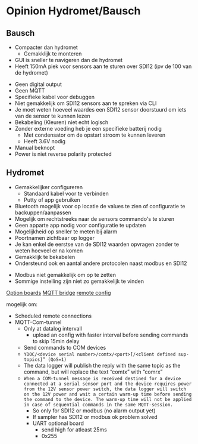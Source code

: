 # Opinion Hydromet/Bausch


## Bausch

+ Compacter dan hydromet
  + Gemakklijk te monteren
+ GUI is sneller te navigeren dan de hydromet
+ Heeft 150mA piek voor sensors aan te sturen over SDI12 (ipv de 100 van de hydromet)


- Geen digital output
- Geen MQTT
- Specifieke kabel voor debuggen
- Niet gemakkelijk om SDI12 sensors aan te spreken via CLI
- Je moet weten hoeveel waardes een SDI12 sensor doorstuurd om iets van de sensor te kunnen lezen
- Bekabeling (Kleuren) niet echt logisch 
- Zonder externe voeding heb je een specifieke batterij nodig
  - Met condensator om de opstart stroom te kunnen leveren
  - Heeft 3.6V nodig
- Manual beknopt
- Power is niet reverse polarity protected

## Hydromet

+ Gemakkelijker configureren
  + Standaard kabel voor te verbinden
  + Putty of app gebruiken
+ Bluetooth mogelijk voor op locatie de values te zien of configuratie te backuppen/aanpassen
+ Mogelijk om rechtstreeks naar de sensors commando's te sturen
+ Geen apparte app nodig voor configuratie te updaten
+ Mogelijkheid op sneller te meten bij alarm
+ Poortnamen zichtbaar op logger
+ Je kan enkel de eerstse van de SDI12 waarden opvragen zonder te weten hoeveel er na komen
+ Gemakklijk te bekabelen
+ Ondersteund ook en aantal andere protocolen naast modbus en SDI12


- Modbus niet gemakkelijk om op te zetten
- Sommige instelling zijn niet zo gemakkelijk te vinden
    


[Option boards](https://www.ydoc.biz/datalogger-option-boards.html)
[MQTT bridge](https://www.ydoc.biz/datalogger-MQTT-COM-BRIDGE.html)
[remote config](https://www.ydoc.biz/datalogger-remote-configuration.html)


mogelijk om:
- Scheduled remote connections
- MQTT-Com-tunnel
  - Only at datalog intervall
    - upload an config with faster interval before sending commands to skip 15min delay
  - Send commands to COM devices
  - `YDOC/<device serial number>/comtx/<port>[/<client defined sup-topics]” (QoS=1)`
  - The data logger will publish the reply with the same topic as the command, but will replace the text “comtx” with “comrx”
  - `When a COM-tunnel message is received destined for a device connected at a serial sensor port and the device requires power from the 12V sensor power switch, the data logger will switch on the 12V power and wait a certain warm-up time before sending the command to the device. The warm-up time will not be applied in case of sequential commands in the same MQTT-session.`
    - So only for SDI12 or modbus (no alarm output yet)
    - If sampler has SDI12 or modbus ok problem solved
    - UART optional board
      - send high for atleast 25ms
      - 0x255




